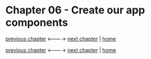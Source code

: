# Chapter 06 - Create our app components

[previous chapter](Chapter_05.md) <----> [next chapter](Chapter_07.md) | [home](README.md)

[previous chapter](Chapter_05.md) <----> [next chapter](Chapter_07.md) | [home](README.md)
